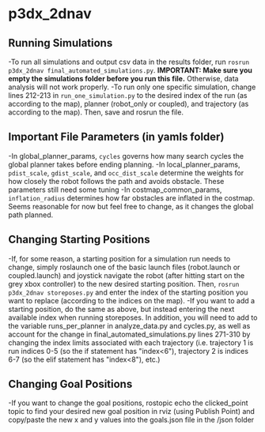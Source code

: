 # p3dx_2dnav

## Running Simulations
-To run all simulations and output csv data in the results folder, run ```rosrun p3dx_2dnav final_automated_simulations.py```. **IMPORTANT: Make sure you empty the simulations folder before you run this file.** Otherwise, data analysis will not work properly.
-To run only one specific simulation, change lines 212-213 in ```run_one_simulation.py``` to the desired index of the run (as according to the map), planner (robot_only or coupled), and trajectory (as according to the map). Then, save and rosrun the file.

## Important File Parameters (in yamls folder)
-In global_planner_params, ```cycles``` governs how many search cycles the global planner takes before ending planning.
-In local_planner_params, ```pdist_scale```, ```gdist_scale```, and ```occ_dist_scale``` determine the weights for how closely the robot follows the path and avoids obstacle. These parameters still need some tuning
-In costmap_common_params, ```inflation_radius``` determines how far obstacles are inflated in the costmap. Seems reasonable for now but feel free to change, as it changes the global path planned.

## Changing Starting Positions
-If, for some reason, a starting position for a simulation run needs to change, simply roslaunch one of the basic launch files (robot.launch or coupled.launch) and joystick navigate the robot (after hitting start on the grey xbox controller) to the new desired starting position. Then, ```rosrun p3dx_2dnav storeposes.py``` and enter the index of the starting position you want to replace (according to the indices on the map).
-If you want to add a starting position, do the same as above, but instead entering the next available index when running storeposes. In addition, you will need to add to the variable runs_per_planner in analyze_data.py and cycles.py, as well as account for the change in final_automated_simulations.py lines 271-310 by changing the index limits associated with each trajectory (i.e. trajectory 1 is run indices 0-5 (so the if statement has "index<6"), trajectory 2 is indices 6-7 (so the elif statement has "index<8"), etc.)

## Changing Goal Positions 
-If you want to change the goal positions, rostopic echo the clicked_point topic to find your desired new goal position in rviz (using Publish Point) and copy/paste the new x and y values into the goals.json file in the /json folder
